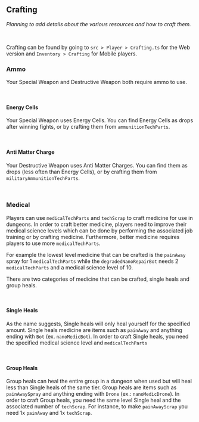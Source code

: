 ## Crafting

*Planning to add details about the various resources and how to craft them.*

<br />

Crafting can be found by going to `src > Player > Crafting.ts` for the Web version and `Inventory > Crafting` for Mobile players.

### Ammo

Your Special Weapon and Destructive Weapon both require ammo to use.

<br />

#### Energy Cells

Your Special Weapon uses Energy Cells. You can find Energy Cells as drops after winning fights, or by crafting them from `ammunitionTechParts`.

<br />

#### Anti Matter Charge

Your Destructive Weapon uses Anti Matter Charges. You can find them as drops (less often than Energy Cells), or by crafting them from `militaryAmmunitionTechParts`.

<br />

### Medical

Players can use `medicalTechParts` and `techScrap` to craft medicine for use in dungeons. In order to craft better medicine, players need to improve their medical science levels which can be done by performing the associated job training or by crafting medicine. Furthermore, better medicine requires players to use more `medicalTechParts`. 

For example the lowest level medicine that can be crafted is the `painAway` spray  for 1 `medicalTechParts` while the `degradedNanoRepairBot` needs 2 `medicalTechParts` and a medical science level of 10.

There are two categories of medicine that can be crafted, single heals and group heals. 

<br />


#### Single Heals

As the name suggests, Single heals will only heal yourself for the specified amount. Single heals medicine are items such as `painAway` and anything ending with `Bot` (ex. `nanoMedicBot`). In order to craft Single heals, you need the specified medical science level and `medicalTechParts`

<br />



#### Group Heals

Group heals can heal the entire group in a dungeon when used but will heal less than Single heals of the same tier. Group heals are items such as `painAwaySpray` and anything ending with `Drone` (ex.: `nanoMedicDrone`). In order to craft Group heals, you need the same level Single heal and the associated number of `techScrap`. For instance, to make `painAwayScrap` you need 1x `painAway` and 1x `techScrap`.
